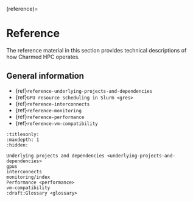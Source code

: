 (reference)=
# Reference

The reference material in this section provides technical descriptions of how
Charmed HPC operates.

## General information

- {ref}`reference-underlying-projects-and-dependencies`
- {ref}`GPU resource scheduling in Slurm <gres>`
- {ref}`reference-interconnects`
- {ref}`reference-monitoring`
- {ref}`reference-performance`
- {ref}`reference-vm-compatibility`
<!-- - {ref}`reference-glossary` -->


```{filtered-toctree}
:titlesonly:
:maxdepth: 1
:hidden:

Underlying projects and dependencies <underlying-projects-and-dependencies>
gpus
interconnects
monitoring/index
Performance <performance>
vm-compatibility
:draft:Glossary <glossary>

```
